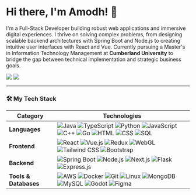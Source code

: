 # Hi there, I'm Amodh! 👋

I'm a Full-Stack Developer building robust web applications and immersive digital experiences. I thrive on solving complex problems, from designing scalable backend architectures with Spring Boot and Node.js to creating intuitive user interfaces with React and Vue. Currently pursuing a Master's in Information Technology Management at **Cumberland University** to bridge the gap between technical implementation and strategic business goals.

<p align="left">
  <a href="https://www.linkedin.com/in/amodhakal/" target="_blank"><img src="https://img.shields.io/badge/LinkedIn-0077B5?style=for-the-badge&logo=linkedin&logoColor=white" /></a>
  <a href="mailto:amodhakal@@gmail.com"><img src="https://img.shields.io/badge/Email-D14836?style=for-the-badge&logo=gmail&logoColor=white" /></a>
</p>

---

### 🛠️ My Tech Stack

| Category          | Technologies                                                                                                                                                                                                                                                                                                                                                                                                                          |
|-------------------|---------------------------------------------------------------------------------------------------------------------------------------------------------------------------------------------------------------------------------------------------------------------------------------------------------------------------------------------------------------------------------------------------------------------------------------|
| **Languages**     | <img src="https://img.shields.io/badge/Java-ED8B00?style=for-the-badge&logo=openjdk&logoColor=white" alt="Java" /> <img src="https://img.shields.io/badge/TypeScript-3178C6?style=for-the-badge&logo=typescript&logoColor=white" alt="TypeScript" /> <img src="https://img.shields.io/badge/Python-3776AB?style=for-the-badge&logo=python&logoColor=white" alt="Python" /> <img src="https://img.shields.io/badge/JavaScript-F7DF1E?style=for-the-badge&logo=javascript&logoColor=black" alt="JavaScript" /> <img src="https://img.shields.io/badge/C++-00599C?style=for-the-badge&logo=c%2B%2B&logoColor=white" alt="C++" /> <img src="https://img.shields.io/badge/Go-00ADD8?style=for-the-badge&logo=go&logoColor=white" alt="Go" /> <img src="https://img.shields.io/badge/HTML5-E34F26?style=for-the-badge&logo=html5&logoColor=white" alt="HTML" /> <img src="https://img.shields.io/badge/CSS3-1572xB6?style=for-the-badge&logo=css3&logoColor=white" alt="CSS" /> <img src="https://img.shields.io/badge/SQL-4479A1?style=for-the-badge&logo=postgresql&logoColor=white" alt="SQL" />         |
| **Frontend**      | <img src="https://img.shields.io/badge/React-61DAFB?style=for-the-badge&logo=react&logoColor=black" alt="React" /> <img src="https://img.shields.io/badge/Vue.js-4FC08D?style=for-the-badge&logo=vue.js&logoColor=white" alt="Vue.js" /> <img src="https://img.shields.io/badge/Redux-764ABC?style=for-the-badge&logo=redux&logoColor=white" alt="Redux" /> <img src="https://img.shields.io/badge/WebGL-990000?style=for-the-badge&logo=webgl&logoColor=white" alt="WebGL" /> <img src="https://img.shields.io/badge/Tailwind_CSS-38B2AC?style=for-the-badge&logo=tailwind-css&logoColor=white" alt="Tailwind CSS" /> <img src="https://img.shields.io/badge/Bootstrap-7952B3?style=for-the-badge&logo=bootstrap&logoColor=white" alt="Bootstrap" />                                                                                                                                                                                                                                               |
| **Backend**       | <img src="https://img.shields.io/badge/Spring_Boot-6DB33F?style=for-the-badge&logo=spring-boot&logoColor=white" alt="Spring Boot" /> <img src="https://img.shields.io/badge/Node.js-339933?style=for-the-badge&logo=nodedotjs&logoColor=white" alt="Node.js" /> <img src="https://img.shields.io/badge/Next.js-000000?style=for-the-badge&logo=nextdotjs&logoColor=white" alt="Next.js" /> <img src="https://img.shields.io/badge/Flask-000000?style=for-the-badge&logo=flask&logoColor=white" alt="Flask" /> <img src="https://img.shields.io/badge/Express.js-000000?style=for-the-badge&logo=express&logoColor=white" alt="Express.js" />                                                                                                                            |
| **Tools & Databases** | <img src="https://img.shields.io/badge/Amazon_AWS-232F3E?style=for-the-badge&logo=amazon-aws&logoColor=white" alt="AWS" /> <img src="https://img.shields.io/badge/Docker-2496ED?style=for-the-badge&logo=docker&logoColor=white" alt="Docker" /> <img src="https://img.shields.io/badge/Git-F05032?style=for-the-badge&logo=git&logoColor=white" alt="Git" /> <img src="https://img.shields.io/badge/Linux-FCC624?style=for-the-badge&logo=linux&logoColor=black" alt="Linux" /> <img src="https://img.shields.io/badge/MongoDB-47A248?style=for-the-badge&logo=mongodb&logoColor=white" alt="MongoDB" /> <img src="https://img.shields.io/badge/MySQL-4479A1?style=for-the-badge&logo=mysql&logoColor=white" alt="MySQL" /> <img src="https://img.shields.io/badge/Godot-478CBF?style=for-the-badge&logo=godot-engine&logoColor=white" alt="Godot" /> <img src="https://img.shields.io/badge/Figma-F24E1E?style=for-the-badge&logo=figma&logoColor=white" alt="Figma" /> |

